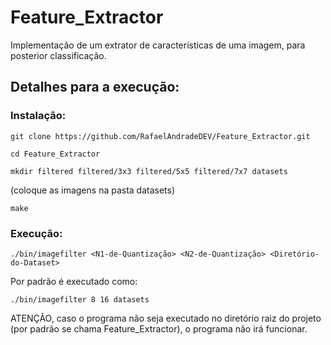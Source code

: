 # Feature_Extractor
Implementação de um extrator de características de uma imagem, para posterior classificação.

## Detalhes para a execução:
### Instalação:

`git clone https://github.com/RafaelAndradeDEV/Feature_Extractor.git`

`cd Feature_Extractor`

`mkdir filtered filtered/3x3 filtered/5x5 filtered/7x7 datasets`

(coloque as imagens na pasta datasets)

`make`
### Execução:

  `./bin/imagefilter <N1-de-Quantização> <N2-de-Quantização> <Diretório-do-Dataset>`

  Por padrão é executado como:

  `./bin/imagefilter 8 16 datasets`
  
  ATENÇÃO, caso o programa não seja executado no diretório raiz do projeto (por padrão se chama Feature_Extractor), o programa não irá funcionar.
